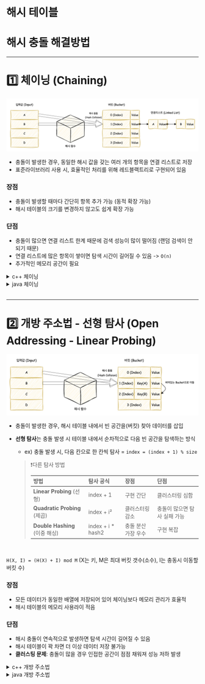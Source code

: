 # 해시 테이블

# 해시 충돌 해결방법
---
# 1️⃣ 체이닝 (Chaining)
![체이닝](./images/4.3.2_chaining.png)

- 충돌이 발생한 경우, 동일한 해시 값을 갖는 여러 개의 항목을 연결 리스트로 저장
- 표준라이브러리 사용 시, 효율적인 처리를 위해 레드블랙트리로 구현되어 있음

### 장점
- 충돌이 발생할 때마다 간단히 항목 추가 가능 (동적 확장 가능)
- 해시 테이블의 크기를 변경하지 않고도 쉽게 확장 가능

### 단점
- 충돌이 많으면 연결 리스트 한계 때문에 검색 성능이 많이 떨어짐 (랜덤 검색이 안 되기 때문)
- 연결 리스트에 많은 항목이 쌓이면 탐색 시간이 길어질 수 있음 -> `O(n)`
- 추가적인 메모리 공간이 필요


<details>
<summary> c++ 체이닝 </summary>
<div markdown="1">

```cpp
#include <iostream>
#include <list>
#include <vector>

using namespace std;

class HashTable {
    int BUCKET; // 해시 테이블의 크기
    vector<list<int>> table; // 연결 리스트로 이루어진 해시 테이블

public:
    HashTable(int b) : BUCKET(b), table(b) {}

    // 키 값을 해시 테이블에 삽입
    void insertItem(int key) {
        int index = key % BUCKET; // 해시 함수
        table[index].push_back(key);
    }

    // 키 값을 해시 테이블에서 삭제
    void deleteItem(int key) {
        int index = key % BUCKET;
        table[index].remove(key);
    }

    // 해시 테이블 출력
    void displayHash() {
        for (int i = 0; i < BUCKET; i++) {
            cout << i;
            for (auto x : table[i]) {
                cout << " --> " << x;
            }
            cout << endl;
        }
    }
};

int main() {
    // 예제 사용
    int n = 7;
    int keys[] = {15, 11, 27, 8, 12, 18, 14};
    
    HashTable hashTable(n);
    
    for (int key : keys) {
        hashTable.insertItem(key);
    }

    hashTable.displayHash();
    
    return 0;
}
```

</div>
</details>

<details>
<summary> java 체이닝 </summary>
<div markdown="1">

```java
import java.util.*;

public class HashTable {
    private int BUCKET; // 해시 테이블의 크기
    private LinkedList<Integer>[] table; // 각 인덱스는 LinkedList로 구성

    // 생성자: BUCKET 크기로 테이블 초기화
    public HashTable(int b) {
        BUCKET = b;
        table = new LinkedList[b];
        for (int i = 0; i < b; i++) {
            table[i] = new LinkedList<Integer>(); // 각 칸에 빈 LinkedList 생성
        }
    }

    // 키 값을 해시 테이블에 삽입
    public void insertItem(int key) {
        int index = key % BUCKET; // 해시 함수
        table[index].add(key); // 해당 인덱스의 리스트에 추가
    }

    // 키 값을 해시 테이블에서 삭제
    public void deleteItem(int key) {
        int index = key % BUCKET;
        table[index].remove((Integer) key); // key를 Integer로 형변환 후 삭제
    }

    // 해시 테이블 출력
    public void displayHash() {
        for (int i = 0; i < BUCKET; i++) {
            System.out.print(i);
            for (int x : table[i]) {
                System.out.print(" --> " + x);
            }
            System.out.println();
        }
    }

    // main 함수: 사용 예시
    public static void main(String[] args) {
        int n = 7;
        int[] keys = {15, 11, 27, 8, 12, 18, 14};

        HashTable hashTable = new HashTable(n);

        // 키 삽입
        for (int key : keys) {
            hashTable.insertItem(key);
        }

        // 테이블 출력
        hashTable.displayHash();
    }
}
```

</div>
</details>

<br/>

---

# 2️⃣ 개방 주소법 - 선형 탐사 (Open Addressing - Linear Probing)
![개방주소법](./images/4.3.2_open.png)

- 충돌이 발생한 경우, 해시 테이블 내에서 빈 공간을(버킷) 찾아 데이터를 삽입
- **선형 탐사**는 충돌 발생 시 테이블 내에서 순차적으로 다음 빈 공간을 탐색하는 방식
    - ex) 충돌 발생 시, 다음 칸으로 한 칸씩 탐사 = `index = (index + 1) % size`

    > ❗다른 탐사 방법
    >
    > | 방법                    | 탐사 공식              | 장점          | 단점               |
    > | --------------------- | ------------------ | ----------- | ---------------- |
    > | **Linear Probing** (선형)    | index + 1          | 구현 간단       | 클러스터링 심함         |
    > | **Quadratic Probing** (제곱) | index + i²         | 클러스터링 감소    | 충돌이 많으면 탐사 실패 가능 |
    > | **Double Hashing**  (이중 해싱)   | index + i \* hash2 | 충돌 분산 가장 우수 | 구현 복잡            |

<br/>


`H(X, I) = (H(X) + I) mod M`
(X는 키, M은 최대 버킷 갯수(소수), I는 충동시 이동할 버킷 수)

### 장점
- 모든 데이터가 동일한 배열에 저장되어 있어 체이닝보다 메모리 관리가 효율적
- 해시 테이블의 메모리 사용랴이 적음

### 단점
- 해시 충돌이 연속적으로 발생하면 탐색 시간이 길어질 수 있음
- 해시 테이블이 꽉 차면 더 이상 데이터 저장 불가능
- **클러스팅 문제**: 충돌이 많을 경우 인접한 공간이 점점 채워져 성능 저하 발생

<details>
<summary> c++ 개방 주소법 </summary>
<div markdown="1">

```cpp
#include <iostream>
#include <vector>

using namespace std;

class HashTable {
    vector<int> table;  // 해시 테이블을 저장할 벡터 (동적 배열)
    int size;  // 해시 테이블 크기
    int EMPTY;  // 빈 칸을 나타내는 값

public:
    HashTable(int s) : size(s), table(s, EMPTY), EMPTY(-1) {}

    // 키 값을 해시 테이블에 삽입
    void insertItem(int key) {
        int index = key % size;  // 해시 함수
        int originalIndex = index;  // 무한 루프 방지를 위한 시작점 기억

        // 충돌 시 선형 탐사
        while (table[index] != EMPTY) {
            index = (index + 1) % size;   // 선형 탐사 (다음 칸으로)
            if (index == originalIndex) {  // 원래 위치로 돌아오면 가득 참
                cout << "테이블이 가득 찼습니다!" << endl;
                return;
            }
        }
        table[index] = key;  // 빈 칸에 삽입
    }

    // 키 값을 해시 테이블에서 삭제
    void deleteItem(int key) {
        int index = key % size;

        // 선형 탐사로 삭제할 항목 탐색
        while (table[index] != EMPTY) {
            if (table[index] == key) {
                table[index] = EMPTY;
                return;
            }
            index = (index + 1) % size;
        }
    }

    // 해시 테이블 출력
    void displayHash() {
        for (int i = 0; i < size; i++) {
            if (table[i] == EMPTY) {
                cout << i << " --> " << "EMPTY" << endl;
            } else {
                cout << i << " --> " << table[i] << endl;
            }
        }
    }
};

int main() {
    // 예제 사용
    int keys[] = {50, 700, 76, 85, 92, 73, 101};
    int n = 11; // 해시 테이블 크기

    HashTable hashTable(n);

    for (int key : keys) {
        hashTable.insertItem(key);
    }

    hashTable.displayHash();

    return 0;
}
```

</div>
</details>

<details>
<summary> java 개방 주소법 </summary>
<div markdown="1">

```java
import java.util.*;

public class HashTable {
    private int[] table; // 해시 테이블 배열
    private int size;    // 테이블 크기
    private final int EMPTY = -1; // 빈 칸을 나타내는 상수

    // 생성자: 테이블 크기를 받아 초기화
    public HashTable(int s) {
        size = s;
        table = new int[size];
        Arrays.fill(table, EMPTY); // 모든 칸을 EMPTY(-1)로 초기화
    }

    // 키 값을 해시 테이블에 삽입 (Linear Probing)
    public void insertItem(int key) {
        int index = key % size;
        int originalIndex = index;

        // 충돌 시 선형 탐사
        while (table[index] != EMPTY) {
            index = (index + 1) % size; // 다음 칸으로 이동
            if (index == originalIndex) { // 한 바퀴 돌면 테이블이 가득 참
                System.out.println("테이블이 가득 찼습니다!");
                return;
            }
        }
        table[index] = key;
    }

    // 키 값을 해시 테이블에서 삭제
    public void deleteItem(int key) {
        int index = key % size;

        // 선형 탐사로 삭제할 항목 탐색
        while (table[index] != EMPTY) {
            if (table[index] == key) {
                table[index] = EMPTY; // 빈 칸으로 설정해 삭제
                return;
            }
            index = (index + 1) % size;
        }
    }

    // 해시 테이블 출력
    public void displayHash() {
        for (int i = 0; i < size; i++) {
            if (table[i] == EMPTY) {
                System.out.println(i + " --> EMPTY");
            } else {
                System.out.println(i + " --> " + table[i]);
            }
        }
    }

    public static void main(String[] args) {
        int[] keys = {50, 700, 76, 85, 92, 73, 101};
        int n = 11; // 테이블 크기

        HashTable hashTable = new HashTable(n);

        for (int key : keys) {
            hashTable.insertItem(key);
        }

        hashTable.displayHash();
    }
}
```

</div>
</details>